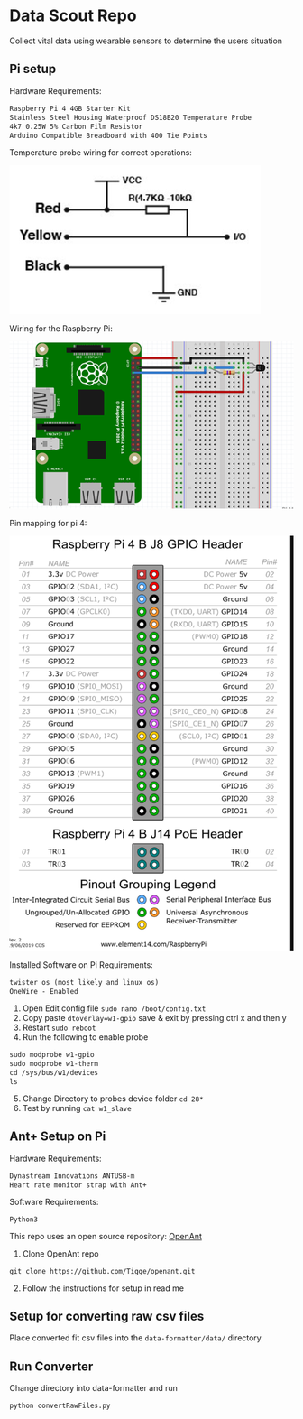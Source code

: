 # Data Scout Repo
Collect vital data using wearable sensors to determine the users situation

## Pi setup

Hardware Requirements:

```
Raspberry Pi 4 4GB Starter Kit
Stainless Steel Housing Waterproof DS18B20 Temperature Probe
4k7 0.25W 5% Carbon Film Resistor
Arduino Compatible Breadboard with 400 Tie Points
```
Temperature probe wiring for correct operations:

![correct wiring for temperature probe](images/tempProbe.PNG )

Wiring for the Raspberry Pi:

![simple wiring diagram with all the components](images/example.PNG)

Pin mapping for pi 4:

![correct wiring for temperature probe](images/pi4map.PNG)

Installed Software on Pi Requirements:

```
twister os (most likely and linux os)
OneWire - Enabled
```
1. Open Edit config file `sudo nano /boot/config.txt`
2. Copy paste `dtoverlay=w1-gpio` save & exit by pressing ctrl x and then y
3. Restart `sudo reboot`
4. Run the following to enable probe
```
sudo modprobe w1-gpio
sudo modprobe w1-therm
cd /sys/bus/w1/devices
ls
```
5. Change Directory to probes device folder `cd 28*`
6. Test by running `cat w1_slave`


## Ant+ Setup on Pi

Hardware Requirements:

```
Dynastream Innovations ANTUSB-m
Heart rate monitor strap with Ant+
```

Software Requirements:

```
Python3
```

This repo uses an open source repository: [OpenAnt](https://github.com/Tigge/openant)
1. Clone OpenAnt repo
```
git clone https://github.com/Tigge/openant.git
```
2. Follow the instructions for setup in read me

## Setup for converting raw csv files

Place converted fit csv files into the `data-formatter/data/` directory

## Run Converter

Change directory into data-formatter and run 

```python
python convertRawFiles.py
```